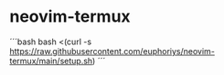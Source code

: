 # neovim-termux
´´´bash
bash <(curl -s https://raw.githubusercontent.com/euphoriys/neovim-termux/main/setup.sh)
´´´
